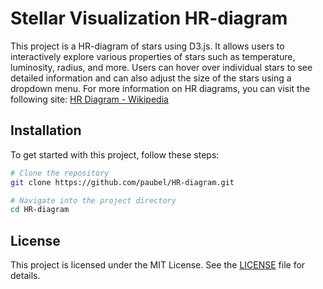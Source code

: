 # Stellar Visualization HR-diagram

This project is a HR-diagram of stars using D3.js. It allows users to interactively explore various properties of stars such as temperature, luminosity, radius, and more. Users can hover over individual stars to see detailed information and can also adjust the size of the stars using a dropdown menu.
For more information on HR diagrams, you can visit the following site:
[HR Diagram - Wikipedia](https://en.wikipedia.org/wiki/Hertzsprung%E2%80%93Russell_diagram)

## Installation

To get started with this project, follow these steps:

```bash
# Clone the repository
git clone https://github.com/paubel/HR-diagram.git

# Navigate into the project directory
cd HR-diagram
```

## License

This project is licensed under the MIT License. See the [LICENSE](LICENSE) file for details.
